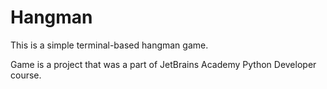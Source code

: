 # Hangman

This is a simple terminal-based hangman game.

Game is a project that was a part of JetBrains Academy Python Developer course.
